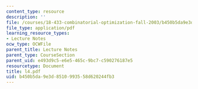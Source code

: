 ```yaml
---
content_type: resource
description: ''
file: /courses/18-433-combinatorial-optimization-fall-2003/b450b5da9e3d8510993558d620244fb3_l4.pdf
file_type: application/pdf
learning_resource_types:
- Lecture Notes
ocw_type: OCWFile
parent_title: Lecture Notes
parent_type: CourseSection
parent_uid: e493d9c5-e6e5-465c-9bc7-c590276187e5
resourcetype: Document
title: l4.pdf
uid: b450b5da-9e3d-8510-9935-58d620244fb3
---
```

